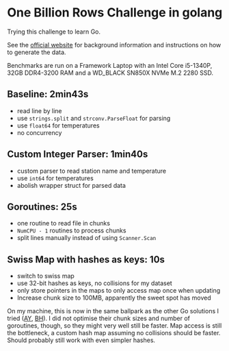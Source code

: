 # One Billion Rows Challenge in golang
Trying this challenge to learn Go.

See the [official website](https://1brc.dev) for background information and instructions on how to generate the data.

Benchmarks are run on a Framework Laptop with an Intel Core i5-1340P, 32GB DDR4-3200 RAM and a WD_BLACK SN850X NVMe M.2 2280 SSD.

## Baseline: 2min43s

- read line by line
- use `strings.split` and `strconv.ParseFloat` for parsing
- use `float64` for temperatures
- no concurrency

## Custom Integer Parser: 1min40s

- custom parser to read station name and temperature
- use `int64` for temperatures
- abolish wrapper struct for parsed data

## Goroutines: 25s

- one routine to read file in chunks
- `NumCPU - 1` routines to process chunks
- split lines manually instead of using `Scanner.Scan`

## Swiss Map with hashes as keys: 10s

- switch to swiss map
- use 32-bit hashes as keys, no collisions for my dataset
- only store pointers in the maps to only access map once when updating
- Increase chunk size to 100MB, apparently the sweet spot has moved

On my machine, this is now in the same ballpark as the other Go solutions I tried
([AY](https://github.com/AlexanderYastrebov/1brc/tree/go-implementation), [BH](https://github.com/benhoyt/go-1brc)). I did not optimise their chunk sizes and number of goroutines, though, so they might very well still be faster.
Map access is still the bottleneck, a custom hash map assuming no collisions should be faster. Should probably still work with even simpler hashes.
